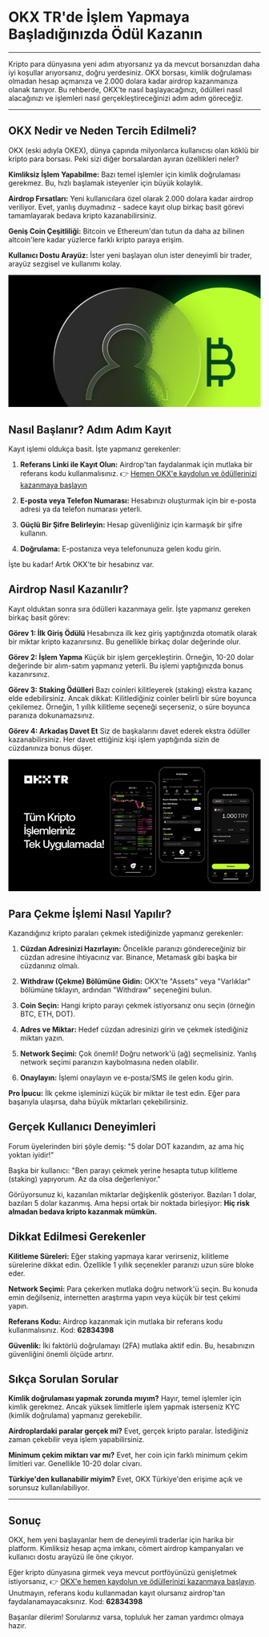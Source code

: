 # OKX TR'de İşlem Yapmaya Başladığınızda Ödül Kazanın

---

Kripto para dünyasına yeni adım atıyorsanız ya da mevcut borsanızdan daha iyi koşullar arıyorsanız, doğru yerdesiniz. OKX borsası, kimlik doğrulaması olmadan hesap açmanıza ve 2.000 dolara kadar airdrop kazanmanıza olanak tanıyor. Bu rehberde, OKX'te nasıl başlayacağınızı, ödülleri nasıl alacağınızı ve işlemleri nasıl gerçekleştireceğinizi adım adım göreceğiz.

---

## OKX Nedir ve Neden Tercih Edilmeli?

OKX (eski adıyla OKEX), dünya çapında milyonlarca kullanıcısı olan köklü bir kripto para borsası. Peki sizi diğer borsalardan ayıran özellikleri neler?

**Kimliksiz İşlem Yapabilme:** Bazı temel işlemler için kimlik doğrulaması gerekmez. Bu, hızlı başlamak isteyenler için büyük kolaylık.

**Airdrop Fırsatları:** Yeni kullanıcılara özel olarak 2.000 dolara kadar airdrop veriliyor. Evet, yanlış duymadınız - sadece kayıt olup birkaç basit görevi tamamlayarak bedava kripto kazanabilirsiniz.

**Geniş Coin Çeşitliliği:** Bitcoin ve Ethereum'dan tutun da daha az bilinen altcoin'lere kadar yüzlerce farklı kripto paraya erişim.

**Kullanıcı Dostu Arayüz:** İster yeni başlayan olun ister deneyimli bir trader, arayüz sezgisel ve kullanımı kolay.

![OKX Kayıt Sayfası](image/8994769987.webp)

## Nasıl Başlanır? Adım Adım Kayıt

Kayıt işlemi oldukça basit. İşte yapmanız gerekenler:

1. **Referans Linki ile Kayıt Olun:** Airdrop'tan faydalanmak için mutlaka bir referans kodu kullanmalısınız. 👉 [Hemen OKX'e kaydolun ve ödüllerinizi kazanmaya başlayın](https://www.okx.com/join/62834398)

2. **E-posta veya Telefon Numarası:** Hesabınızı oluşturmak için bir e-posta adresi ya da telefon numarası yeterli.

3. **Güçlü Bir Şifre Belirleyin:** Hesap güvenliğiniz için karmaşık bir şifre kullanın.

4. **Doğrulama:** E-postanıza veya telefonunuza gelen kodu girin.

İşte bu kadar! Artık OKX'te bir hesabınız var.

## Airdrop Nasıl Kazanılır?

Kayıt olduktan sonra sıra ödülleri kazanmaya gelir. İşte yapmanız gereken birkaç basit görev:

**Görev 1: İlk Giriş Ödülü**
Hesabınıza ilk kez giriş yaptığınızda otomatik olarak bir miktar kripto kazanırsınız. Bu genellikle birkaç dolar değerinde olur.

**Görev 2: İşlem Yapma**
Küçük bir işlem gerçekleştirin. Örneğin, 10-20 dolar değerinde bir alım-satım yapmanız yeterli. Bu işlemi yaptığınızda bonus kazanırsınız.

**Görev 3: Staking Ödülleri**
Bazı coinleri kilitleyerek (staking) ekstra kazanç elde edebilirsiniz. Ancak dikkat: Kilitlediğiniz coinler belirli bir süre boyunca çekilemez. Örneğin, 1 yıllık kilitleme seçeneği seçerseniz, o süre boyunca paranıza dokunamazsınız.

**Görev 4: Arkadaş Davet Et**
Siz de başkalarını davet ederek ekstra ödüller kazanabilirsiniz. Her davet ettiğiniz kişi işlem yaptığında sizin de cüzdanınıza bonus düşer.

![OKX Ödül Sistemi](image/56320236811.webp)

## Para Çekme İşlemi Nasıl Yapılır?

Kazandığınız kripto paraları çekmek istediğinizde yapmanız gerekenler:

1. **Cüzdan Adresinizi Hazırlayın:** Öncelikle paranızı göndereceğiniz bir cüzdan adresine ihtiyacınız var. Binance, Metamask gibi başka bir cüzdanınız olmalı.

2. **Withdraw (Çekme) Bölümüne Gidin:** OKX'te "Assets" veya "Varlıklar" bölümüne tıklayın, ardından "Withdraw" seçeneğini bulun.

3. **Coin Seçin:** Hangi kripto parayı çekmek istiyorsanız onu seçin (örneğin BTC, ETH, DOT).

4. **Adres ve Miktar:** Hedef cüzdan adresinizi girin ve çekmek istediğiniz miktarı yazın.

5. **Network Seçimi:** Çok önemli! Doğru network'ü (ağ) seçmelisiniz. Yanlış network seçimi paranızın kaybolmasına neden olabilir.

6. **Onaylayın:** İşlemi onaylayın ve e-posta/SMS ile gelen kodu girin.

**Pro İpucu:** İlk çekme işleminizi küçük bir miktar ile test edin. Eğer para başarıyla ulaşırsa, daha büyük miktarları çekebilirsiniz.

## Gerçek Kullanıcı Deneyimleri

Forum üyelerinden biri şöyle demiş: "5 dolar DOT kazandım, az ama hiç yoktan iyidir!" 

Başka bir kullanıcı: "Ben parayı çekmek yerine hesapta tutup kilitleme (staking) yapıyorum. Az da olsa değerleniyor."

Görüyorsunuz ki, kazanılan miktarlar değişkenlik gösteriyor. Bazıları 1 dolar, bazıları 5 dolar kazanmış. Ama hepsi ortak bir noktada birleşiyor: **Hiç risk almadan bedava kripto kazanmak mümkün.**

## Dikkat Edilmesi Gerekenler

**Kilitleme Süreleri:** Eğer staking yapmaya karar verirseniz, kilitleme sürelerine dikkat edin. Özellikle 1 yıllık seçenekler paranızı uzun süre bloke eder.

**Network Seçimi:** Para çekerken mutlaka doğru network'ü seçin. Bu konuda emin değilseniz, internetten araştırma yapın veya küçük bir test çekimi yapın.

**Referans Kodu:** Airdrop kazanmak için mutlaka bir referans kodu kullanmalısınız. Kod: **62834398**

**Güvenlik:** İki faktörlü doğrulamayı (2FA) mutlaka aktif edin. Bu, hesabınızın güvenliğini önemli ölçüde artırır.

## Sıkça Sorulan Sorular

**Kimlik doğrulaması yapmak zorunda mıyım?**
Hayır, temel işlemler için kimlik gerekmez. Ancak yüksek limitlerle işlem yapmak isterseniz KYC (kimlik doğrulama) yapmanız gerekebilir.

**Airdroplardaki paralar gerçek mi?**
Evet, gerçek kripto paralar. İstediğiniz zaman çekebilir veya işlem yapabilirsiniz.

**Minimum çekim miktarı var mı?**
Evet, her coin için farklı minimum çekim limitleri var. Genellikle 10-20 dolar civarı.

**Türkiye'den kullanabilir miyim?**
Evet, OKX Türkiye'den erişime açık ve sorunsuz kullanılabiliyor.

---

## Sonuç

OKX, hem yeni başlayanlar hem de deneyimli traderlar için harika bir platform. Kimliksiz hesap açma imkanı, cömert airdrop kampanyaları ve kullanıcı dostu arayüzü ile öne çıkıyor. 

Eğer kripto dünyasına girmek veya mevcut portföyünüzü genişletmek istiyorsanız, 👉 [OKX'e hemen kaydolun ve ödüllerinizi kazanmaya başlayın](https://www.okx.com/join/62834398). Unutmayın, referans kodu kullanmadan kayıt olursanız airdrop'tan faydalanamayacaksınız. Kod: **62834398**

Başarılar dilerim! Sorularınız varsa, topluluk her zaman yardımcı olmaya hazır.
